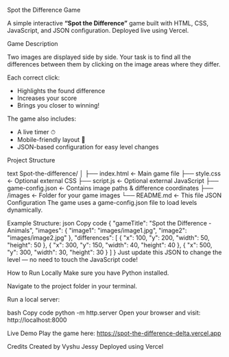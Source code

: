  Spot the Difference Game

A simple interactive **“Spot the Difference”** game built with HTML, CSS, JavaScript, and JSON configuration. Deployed live using Vercel.

 Game Description

Two images are displayed side by side. Your task is to find all the differences between them by clicking on the image areas where they differ.

Each correct click:
- Highlights the found difference
- Increases your score
- Brings you closer to winning!

The game also includes:
- A live timer ⏱
- Mobile-friendly layout 📱
- JSON-based configuration for easy level changes



Project Structure

text
 Spot-the-difference/
│
├── index.html              ← Main game file
├── style.css               ← Optional external CSS
├── script.js               ← Optional external JavaScript
├── game-config.json        ← Contains image paths & difference coordinates
├── /images                 ← Folder for your game images
└── README.md               ← This file
JSON Configuration
The game uses a game-config.json file to load levels dynamically.

Example Structure:
json
Copy code
{
  "gameTitle": "Spot the Difference - Animals",
  "images": {
    "image1": "images/image1.jpg",
    "image2": "images/image2.jpg"
  },
  "differences": [
    { "x": 100, "y": 200, "width": 50, "height": 50 },
    { "x": 300, "y": 150, "width": 40, "height": 40 },
    { "x": 500, "y": 300, "width": 30, "height": 30 }
  ]
}
Just update this JSON to change the level — no need to touch the JavaScript code!

How to Run Locally
Make sure you have Python installed.

Navigate to the project folder in your terminal.

Run a local server:

bash
Copy code
python -m http.server
Open your browser and visit:
http://localhost:8000

Live Demo
Play the game here:
https://spot-the-difference-delta.vercel.app


 Credits
Created by Vyshu Jessy
Deployed using Vercel

